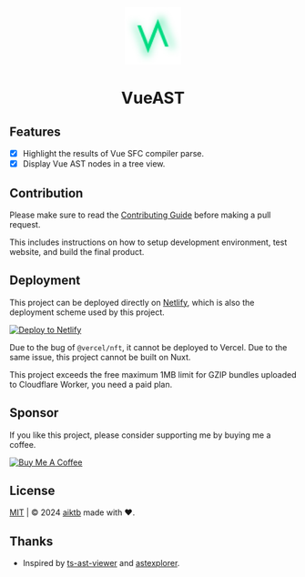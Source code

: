 <div align="center">
    <a href="https://vueast.netlify.app" target="_blank">
      <img src="./app/assets/logo.svg" alt="homepage" width="100" height="100">
    </a>
    <h1>VueAST</h1>
</div>

## Features

- [x] Highlight the results of Vue SFC compiler parse.
- [x] Display Vue AST nodes in a tree view.

## Contribution

Please make sure to read the [Contributing Guide](./.github/CONTRIBUTING.md) before making a pull request.

This includes instructions on how to setup development environment, test website, and build the final product.

## Deployment

This project can be deployed directly on [Netlify](https://www.netlify.com/), which is also the deployment scheme used by this project.

[![Deploy to Netlify](https://www.netlify.com/img/deploy/button.svg)](https://app.netlify.com/start/deploy?repository=https://github.com/aiktb/VueAST)

Due to the bug of `@vercel/nft`, it cannot be deployed to Vercel. Due to the same issue, this project cannot be built on Nuxt.

This project exceeds the free maximum 1MB limit for GZIP bundles uploaded to Cloudflare Worker, you need a paid plan.

## Sponsor

If you like this project, please consider supporting me by buying me a coffee.

<a href="https://www.buymeacoffee.com/aiktb" target="_blank">
  <img src="https://cdn.buymeacoffee.com/buttons/v2/default-yellow.png" alt="Buy Me A Coffee"  width="200" height="55">
</a>

## License

[MIT](./LICENSE) | © 2024 [aiktb](https://aiktb.dev) made with ❤️.

## Thanks

- Inspired by [ts-ast-viewer](https://github.com/dsherret/ts-ast-viewer) and [astexplorer](https://github.com/fkling/astexplorer).
